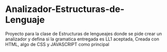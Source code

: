 # Analizador-Estructuras-de-Lenguaje
Proyecto para la clase de Estructuras de lengueajes donde se pide crear un analizador y defina si la gramatica entregada es LL1 aceptada, Creada con HTML, algo de CSS y JAVASCRIPT como principal
